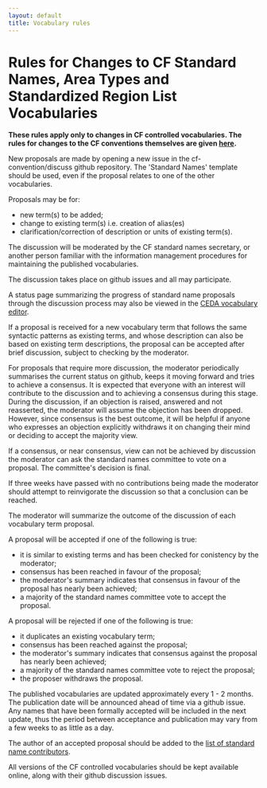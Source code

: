 ```yaml
---
layout: default
title: Vocabulary rules
---
```


# Rules for Changes to CF Standard Names, Area Types and Standardized Region List Vocabularies

**These rules apply only to changes in CF controlled vocabularies.
The rules for changes to the CF conventions themselves are given [here](http://cfconventions.org/rules.html).**

New proposals are made by opening a new issue in the cf-convention/discuss github repository.
The 'Standard Names' template should be used, even if the proposal relates to one of the other vocabularies.

Proposals may be for:
- new term(s) to be added;
- change to existing term(s) i.e. creation of alias(es)
- clarification/correction of description or units of existing term(s).

The discussion will be moderated by the CF standard names secretary, or another person familiar with the information management procedures for maintaining the published vocabularies.

The discussion takes place on github issues and all may participate.

A status page summarizing the progress of standard name proposals through the discussion process may also be viewed in the
[CEDA vocabulary editor](http://cfconventions.org/editor_placeholder.html).

If a proposal is received for a new vocabulary term that follows the same syntactic patterns as existing terms, and whose description can also be based on existing term descriptions, the proposal can be accepted after brief discussion, subject to checking by the moderator.

For proposals that require more discussion, the moderator periodically summarises the current status on github, keeps it moving forward and tries to achieve a consensus.
It is expected that everyone with an interest will contribute to the discussion and to achieving a consensus during this stage.
During the discussion, if an objection is raised, answered and not reasserted, the moderator will assume the objection has been dropped.
However, since consensus is the best outcome, it will be helpful if anyone who expresses an objection explicitly withdraws it on changing their mind or deciding to accept the majority view.

If a consensus, or near consensus, view can not be achieved by discussion the moderator can ask the standard names committee to vote on a proposal.
The committee's decision is final.

If three weeks have passed with no contributions being made the moderator should attempt to reinvigorate the discussion so that a conclusion can be reached.

The moderator will summarize the outcome of the discussion of each vocabulary term proposal.

A proposal will be accepted if one of the following is true:
- it is similar to existing terms and has been checked for conistency by the moderator;
- consensus has been reached in favour of the proposal;
- the moderator's summary indicates that consensus in favour of the proposal has nearly been achieved;
- a majority of the standard names committee vote to accept the proposal.

A proposal will be rejected if one of the following is true:
- it duplicates an existing vocabulary term;
- consensus has been reached against the proposal;
- the moderator's summary indicates that consensus against the proposal has nearly been achieved;
- a majority of the standard names committee vote to reject the proposal;
- the proposer withdraws the proposal.

The published vocabularies are updated approximately every 1 - 2 months.
The publication date will be announced ahead of time via a github issue.
Any names that have been formally accepted will be included in the next update, thus the period between acceptance and publication may vary from a few weeks to as little as a day.

The author of an accepted proposal should be added to the
[list of standard name contributors](http://cfconventions.org/Data/cf-standard-names/docs/standard-name-contributors.html).

All versions of the CF controlled vocabularies should be kept available online, along with their github discussion issues.
